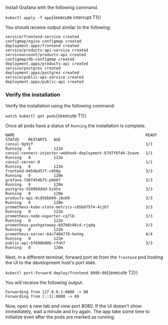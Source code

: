 
Install Grafana with the following command.

`kubectl apply -f app`{{execute interrupt T1}}

You should receive output similar to the following:

```plaintext
service/frontend-service created
configmap/nginx-configmap created
deployment.apps/frontend created
service/products-api-service created
serviceaccount/products-api created
configmap/db-configmap created
deployment.apps/products-api created
service/postgres created
deployment.apps/postgres created
service/public-api-service created
deployment.apps/public-api created
```

### Verify the installation

Verify the installation using the following command:

`watch kubectl get pods`{{execute T1}}

Once all pods have a status of `Running` the installation is complete.

```plaintext
NAME                                                         READY   STATUS    RESTARTS   AGE
consul-9p9jf                                                 1/1     Running   0          122m
consul-connect-injector-webhook-deployment-b797f6fd4-2cwvm   1/1     Running   0          122m
consul-server-0                                              1/1     Running   0          122m
frontend-6454bd57f-v958p                                     3/3     Running   0          120m
grafana-7d6f454b75-pb687                                     3/3     Running   0          120m
postgres-55899dddd-5z4hx                                     3/3     Running   0          120m
products-api-9cd5bbb69-j8x69                                 3/3     Running   0          120m
prometheus-kube-state-metrics-c65b87574-4zjb7                3/3     Running   0          122m
prometheus-node-exporter-cq7lb                               3/3     Running   0          122m
prometheus-pushgateway-697b8c46cd-rjq4q                      3/3     Running   0          122m
prometheus-server-64c7484778-hwtmg                           4/4     Running   0          122m
public-api-5f698b886-rfnh7                                   3/3     Running   0          120m
```

Next, in a different terminal, forward port `80` from the `frontend` pod hosting the UI to the development
host's port `8080`.

`kubectl port-forward deploy/frontend 8080:80`{{execute T2}}

You will receive the following output.

```plaintext
Forwarding from 127.0.0.1:8080 -> 80
Forwarding from [::1]:8080 -> 80
```

Now, open a new tab and view port 8080. If the UI doesn't show immediately,
wait a minute and try again. The app take some time to initialize even
after the pods are marked as running.
